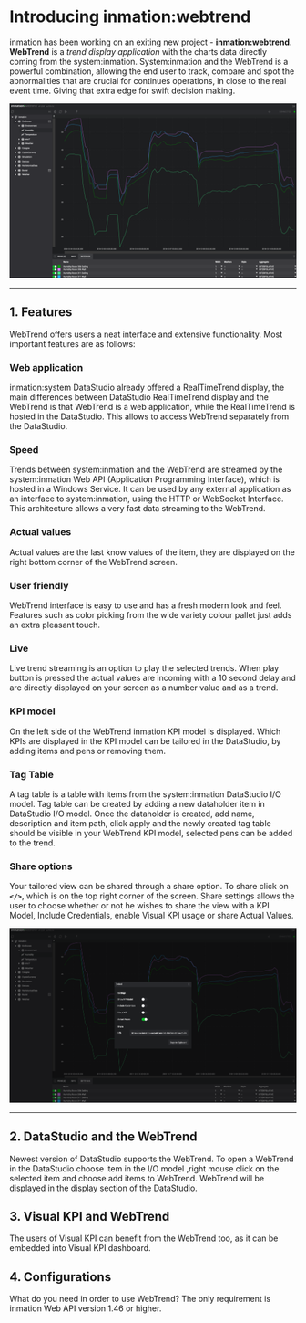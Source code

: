 # Introducing inmation:webtrend

inmation has been working on an exiting new project - **inmation:webtrend**. **WebTrend** is a *trend display application* with the charts data directly coming from the system:inmation. System:inmation and the WebTrend is a powerful combination, allowing the end user to track, compare and spot the abnormalities that are crucial for continues operations, in close to the real event time. Giving that extra edge for swift decision making.

![WebTrend](./webtrend.png "WebTrend")

___

## 1. Features

WebTrend offers users a neat interface and extensive functionality. Most important features are as follows:

### Web application

inmation:system DataStudio already offered a RealTimeTrend display, the main differences between DataStudio RealTimeTrend display and the WebTrend is that WebTrend is a web application, while the RealTimeTrend is hosted in the DataStudio. This allows to access WebTrend separately from the DataStudio.

### Speed

Trends between system:inmation and the WebTrend are streamed by the system:inmation Web API (Application Programming Interface), which is hosted in a Windows Service. It can be used by any external application as an interface to system:inmation, using the HTTP or WebSocket Interface. This architecture allows a very fast data streaming to the WebTrend.

### Actual values

Actual values are the last know values of the item, they are displayed on the right bottom corner of the WebTrend screen.

### User friendly

WebTrend interface is easy to use and has a fresh modern look and feel. Features such as color picking from the wide variety colour pallet just adds an extra pleasant touch.

### Live

Live trend streaming is an option to play the selected trends. When play button is pressed the actual values are incoming with a 10 second delay and are directly displayed on your screen as a number value and as a trend.

### KPI model

On the left side of the WebTrend inmation KPI model is displayed. Which KPIs are displayed in the KPI model can be tailored in the DataStudio, by adding items and pens or removing them.

### Tag Table

A tag table is a table with items from the system:inmation DataStudio I/O model. Tag table can be created by adding a new dataholder item in DataStudio I/O model. Once the dataholder is created, add name, description and item path, click apply and the newly created tag table should be visible in your WebTrend KPI model, selected pens can be added to the trend.

### Share options

Your tailored view can be shared through a share option. To share click on **`</>`**, which is on the top right corner of the screen. Share settings allows the user to choose whether or not he wishes to share the view with a KPI Model, Include Credentials, enable Visual KPI usage or share Actual Values.

![Share](./share.png "Share")

___

## 2. DataStudio and the WebTrend

Newest version of DataStudio supports the WebTrend. To open a WebTrend in the DataStudio choose item in the I/O model ,right mouse click on the selected item and choose add items to WebTrend. WebTrend will be displayed in the display section of the DataStudio.

## 3. Visual KPI and WebTrend

The users of Visual KPI can benefit from the WebTrend too, as it can be embedded into Visual KPI dashboard.

## 4. Configurations

What do you need in order to use WebTrend? The only requirement is inmation Web API version 1.46 or higher.
